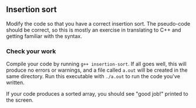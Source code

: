 ## Insertion sort

Modify the code so that you have a correct insertion sort. The pseudo-code should be correct, so this is mostly an exercise in translating to C++ and getting familiar with the syntax.

### Check your work

Compile your code by running `g++ insertion-sort`. If all goes well, this will produce no errors or warnings, and a file called `a.out` will be created in the same directory. Run this executable with `./a.out` to run the code you've written.

If your code produces a sorted array, you should see "good job!" printed to the screen.